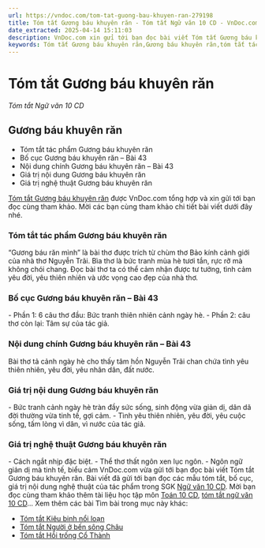 ```yaml
---
url: https://vndoc.com/tom-tat-guong-bau-khuyen-ran-279198
title: Tóm tắt Gương báu khuyên răn - Tóm tắt Ngữ văn 10 CD - VnDoc.com
date_extracted: 2025-04-14 15:11:03
description: VnDoc.com xin gửi tới bạn đọc bài viết Tóm tắt Gương báu khuyên răn. Mời bạn đọc cùng tham khảo chi tiết.
keywords: Tóm tắt Gương báu khuyên răn,Gương báu khuyên răn,tóm tắt tác phẩm Gương báu khuyên răn,tóm tắt ngữ văn 10 cd,ngữ văn 10 cd,văn 10
---
```


# Tóm tắt Gương báu khuyên răn
 _Tóm tắt Ngữ văn 10 CD_
## Gương báu khuyên răn
  * Tóm tắt tác phẩm Gương báu khuyên răn
  * Bố cục Gương báu khuyên răn – Bài 43
  * Nội dung chính Gương báu khuyên răn – Bài 43
  * Giá trị nội dung Gương báu khuyên răn
  * Giá trị nghệ thuật Gương báu khuyên răn

[Tóm tắt Gương báu khuyên răn](<https://vndoc.com/tom-tat-guong-bau-khuyen-ran-279198>) được VnDoc.com tổng hợp và xin gửi tới bạn đọc cùng tham khảo. Mời các bạn cùng tham khảo chi tiết bài viết dưới đây nhé.
### Tóm tắt tác phẩm Gương báu khuyên răn
“Gương báu răn mình” là bài thơ được trích từ chùm thơ Bảo kính cảnh giới của nhà thơ Nguyễn Trãi. Bìa thơ là bức tranh mùa hè tươi tắn, rực rỡ mà không chói chang. Đọc bài thơ ta có thể cảm nhận được tư tưởng, tình cảm yêu đời, yêu thiên nhiên và ước vọng cao đẹp của nhà thơ.
### Bố cục Gương báu khuyên răn – Bài 43
\- Phần 1: 6 câu thơ đầu: Bức tranh thiên nhiên cảnh ngày hè.
\- Phần 2: câu thơ còn lại: Tâm sự của tác giả.
### Nội dung chính Gương báu khuyên răn – Bài 43
Bài thơ tả cảnh ngày hè cho thấy tâm hồn Nguyễn Trãi chan chứa tình yêu thiên nhiên, yêu đời, yêu nhân dân, đất nước.
### Giá trị nội dung Gương báu khuyên răn
\- Bức tranh cảnh ngày hè tràn đầy sức sống, sinh động vừa giản dị, dân dã đời thường vừa tinh tế, gợi cảm.
\- Tình yêu thiên nhiên, yêu đời, yêu cuộc sống, tấm lòng vì dân, vì nước của tác giả.
### Giá trị nghệ thuật Gương báu khuyên răn
\- Cách ngắt nhịp đặc biệt.
\- Thể thơ thất ngôn xen lục ngôn.
\- Ngôn ngữ giản dị mà tinh tế, biểu cảm
VnDoc.com vừa gửi tới bạn đọc bài viết Tóm tắt Gương báu khuyên răn. Bài viết đã gửi tới bạn đọc các mẫu tóm tắt, bố cục, giá trị nội dung nghệ thuật của tác phẩm trong SGK [Ngữ văn 10 CD](<https://vndoc.com/ngu-van-10-canh-dieu-tap2>). Mời bạn đọc cùng tham khảo thêm tài liệu học tập môn [Toán 10 CD](<https://vndoc.com/toan-10-canh-dieu-tap2>), [tóm tắt ngữ văn 10 CD](<https://vndoc.com/tom-tat-ngu-van-10-cd>)...
Xem thêm các bài Tìm bài trong mục này khác:
  * [Tóm tắt Kiêu binh nổi loạn](</tom-tat-kieu-binh-noi-loan-279201>)
  * [Tóm tắt Người ở bến sông Châu](</tom-tat-nguoi-o-ben-song-chau-279204>)
  * [Tóm tắt Hồi trống Cổ Thành](</tom-tat-hoi-trong-co-thanh-279275>)

